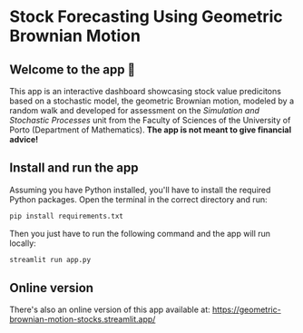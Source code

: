 # Stock Forecasting Using Geometric Brownian Motion

## Welcome to the app 👋

This app is an interactive dashboard showcasing stock value predicitons based on a stochastic model, the geometric Brownian motion, modeled by a random walk and developed for assessment on the *Simulation and Stochastic Processes* unit from the Faculty of Sciences of the University of Porto (Department of Mathematics). **The app is not meant to give financial advice!**

## Install and run the app

Assuming you have Python installed, you'll have to install the required Python packages. Open the terminal in the correct directory and run:

```bash
pip install requirements.txt
```

Then you just have to run the following command and the app will run locally:

```bash
streamlit run app.py
```
## Online version

There's also an online version of this app available at:
https://geometric-brownian-motion-stocks.streamlit.app/